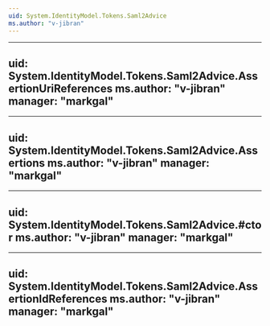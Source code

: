 ```yaml
---
uid: System.IdentityModel.Tokens.Saml2Advice
ms.author: "v-jibran"
---
```


---
uid: System.IdentityModel.Tokens.Saml2Advice.AssertionUriReferences
ms.author: "v-jibran"
manager: "markgal"
---

---
uid: System.IdentityModel.Tokens.Saml2Advice.Assertions
ms.author: "v-jibran"
manager: "markgal"
---

---
uid: System.IdentityModel.Tokens.Saml2Advice.#ctor
ms.author: "v-jibran"
manager: "markgal"
---

---
uid: System.IdentityModel.Tokens.Saml2Advice.AssertionIdReferences
ms.author: "v-jibran"
manager: "markgal"
---
